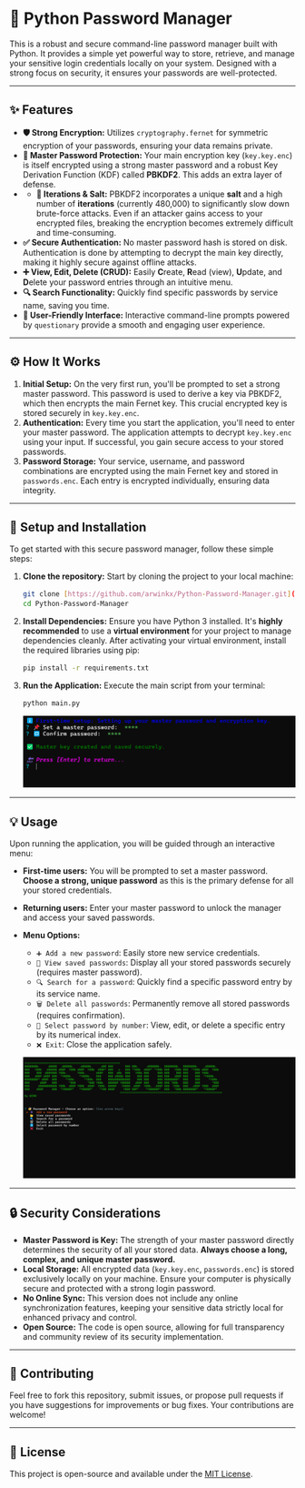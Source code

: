 # 🔑 Python Password Manager

This is a robust and secure command-line password manager built with Python. It provides a simple yet powerful way to store, retrieve, and manage your sensitive login credentials locally on your system. Designed with a strong focus on security, it ensures your passwords are well-protected.

---

## ✨ Features

-   **🛡️ Strong Encryption:** Utilizes `cryptography.fernet` for symmetric encryption of your passwords, ensuring your data remains private.
-   **🔐 Master Password Protection:** Your main encryption key (`key.key.enc`) is itself encrypted using a strong master password and a robust Key Derivation Function (KDF) called **PBKDF2**. This adds an extra layer of defense.
-   -   **🧂 Iterations & Salt:** PBKDF2 incorporates a unique **salt** and a high number of **iterations** (currently 480,000) to significantly slow down brute-force attacks. Even if an attacker gains access to your encrypted files, breaking the encryption becomes extremely difficult and time-consuming.
-   **✅ Secure Authentication:** No master password hash is stored on disk. Authentication is done by attempting to decrypt the main key directly, making it highly secure against offline attacks.
-   **➕ View, Edit, Delete (CRUD):** Easily **C**reate, **R**ead (view), **U**pdate, and **D**elete your password entries through an intuitive menu.
-   **🔍 Search Functionality:** Quickly find specific passwords by service name, saving you time.
-   **🚀 User-Friendly Interface:** Interactive command-line prompts powered by `questionary` provide a smooth and engaging user experience.

---

## ⚙️ How It Works

1.  **Initial Setup:** On the very first run, you'll be prompted to set a strong master password. This password is used to derive a key via PBKDF2, which then encrypts the main Fernet key. This crucial encrypted key is stored securely in `key.key.enc`.
2.  **Authentication:** Every time you start the application, you'll need to enter your master password. The application attempts to decrypt `key.key.enc` using your input. If successful, you gain secure access to your stored passwords.
3.  **Password Storage:** Your service, username, and password combinations are encrypted using the main Fernet key and stored in `passwords.enc`. Each entry is encrypted individually, ensuring data integrity.

---

## 🚀 Setup and Installation

To get started with this secure password manager, follow these simple steps:

1.  **Clone the repository:**
    Start by cloning the project to your local machine:
    ```bash
    git clone [https://github.com/arwinkx/Python-Password-Manager.git](https://github.com/arwinkx/Python-Password-Manager.git)
    cd Python-Password-Manager
    ```

2.  **Install Dependencies:**
    Ensure you have Python 3 installed. It's **highly recommended** to use a **virtual environment** for your project to manage dependencies cleanly. After activating your virtual environment, install the required libraries using pip:
    ```bash
    pip install -r requirements.txt
    ```

3.  **Run the Application:**
    Execute the main script from your terminal:
    ```bash
    python main.py
    ```
    
    ![Screenshot of initial login and master password setup](https://github.com/arwinkx/Python-Password-Manager/blob/main/images/First%20loggin.png?raw=true)

---

## 💡 Usage

Upon running the application, you will be guided through an interactive menu:

-   **First-time users:** You will be prompted to set a master password. **Choose a strong, unique password** as this is the primary defense for all your stored credentials.
-   **Returning users:** Enter your master password to unlock the manager and access your saved passwords.
-   **Menu Options:**
    -   `➕ Add a new password`: Easily store new service credentials.
    -   `📂 View saved passwords`: Display all your stored passwords securely (requires master password).
    -   `🔍 Search for a password`: Quickly find a specific password entry by its service name.
    -   `🗑️ Delete all passwords`: Permanently remove all stored passwords (requires confirmation).
    -   `🔢 Select password by number`: View, edit, or delete a specific entry by its numerical index.
    -   `❌ Exit`: Close the application safely.

    ![Screenshot of the main menu](https://github.com/arwinkx/Python-Password-Manager/blob/main/images/main%20menu.png?raw=true)

---

## 🔒 Security Considerations

-   **Master Password is Key:** The strength of your master password directly determines the security of all your stored data. **Always choose a long, complex, and unique master password.**
-   **Local Storage:** All encrypted data (`key.key.enc`, `passwords.enc`) is stored exclusively locally on your machine. Ensure your computer is physically secure and protected with a strong login password.
-   **No Online Sync:** This version does not include any online synchronization features, keeping your sensitive data strictly local for enhanced privacy and control.
-   **Open Source:** The code is open source, allowing for full transparency and community review of its security implementation.

---

## 🤝 Contributing

Feel free to fork this repository, submit issues, or propose pull requests if you have suggestions for improvements or bug fixes. Your contributions are welcome!

---

## 📄 License

This project is open-source and available under the [MIT License](LICENSE).
